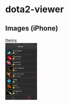 # dota2-viewer
## Images (iPhone)
Items  
<img src="https://github.com/uti0mnia/dota2-viewer/blob/master/Snapshots/IMG_1079.png" alt="Items" style="width: 100px;"/>
